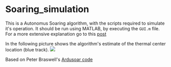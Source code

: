 Soaring_simulation
==================

This is a Autonomus Soaring algorithm, with the scripts required to simulate it's operation. It should be run using MATLAB, by executing the ```GUI.m``` file. For a more extensive explanation go to this [post](http://diydrones.com/profiles/blogs/ardusoar-cross-country-x-plane-simulation)

In the following picture shows the algorithm's estimate of the thermal center location (blue track).
![](http://api.ning.com/files/fweuCOUfGgb5Ldg018J997pb49lV7nIuurAwQZBeYjr4IiyRucZhXaY9UWIimQ811ZbGN*4Blvut15gju300c4YsHvfqMjZw/thermalpng.PNG?width=750)

Based on Peter Braswell's [Ardusoar code](http://diydrones.com/forum/topics/autonomous-soaring?xg_source=activity)
